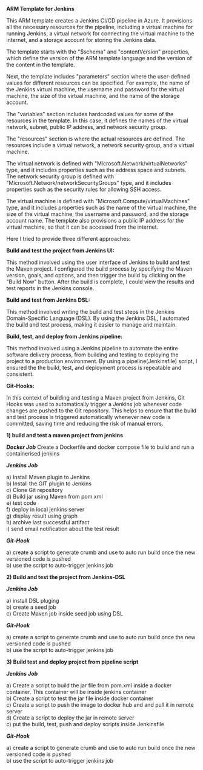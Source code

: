 **ARM Template for Jenkins**

This ARM template creates a Jenkins CI/CD pipeline in Azure. It provisions all the necessary resources for the pipeline, including a virtual machine for running Jenkins, a virtual network for connecting the virtual machine to the internet, and a storage account for storing the Jenkins data.

The template starts with the "$schema" and "contentVersion" properties, which define the version of the ARM template language and the version of the content in the template.

Next, the template includes "parameters" section where the user-defined values for different resources can be specified. For example, the name of the Jenkins virtual machine, the username and password for the virtual machine, the size of the virtual machine, and the name of the storage account.

The "variables" section includes hardcoded values for some of the resources in the template. In this case, it defines the names of the virtual network, subnet, public IP address, and network security group.

The "resources" section is where the actual resources are defined. The resources include a virtual network, a network security group, and a virtual machine.

The virtual network is defined with "Microsoft.Network/virtualNetworks" type, and it includes properties such as the address space and subnets. The network security group is defined with "Microsoft.Network/networkSecurityGroups" type, and it includes properties such as the security rules for allowing SSH access.

The virtual machine is defined with "Microsoft.Compute/virtualMachines" type, and it includes properties such as the name of the virtual machine, the size of the virtual machine, the username and password, and the storage account name. The template also provisions a public IP address for the virtual machine, so that it can be accessed from the internet.

Here I tried to provide three different approaches:

**Build and test the project from Jenkins UI:** 

This method involved using the user interface of Jenkins to build and test the Maven project. I configured the build process by specifying the Maven version, goals, and options, and then trigger the build by clicking on the "Build Now" button. After the build is complete, I could view the results and test reports in the Jenkins console.

**Build and test from Jenkins DSL:** 

This method involved writing the build and test steps in the Jenkins Domain-Specific Language (DSL). By using the Jenkins DSL, I automated the build and test process, making it easier to manage and maintain.

**Build, test, and deploy from Jenkins pipeline:** 

This method involved using a Jenkins pipeline to automate the entire software delivery process, from building and testing to deploying the project to a production environment. By using a pipeline(Jenkinsfile) script, I ensured the the build, test, and deployment process is repeatable and consistent.

**Git-Hooks:** 

In this context of building and testing a Maven project from Jenkins, Git Hooks was used to automatically trigger a Jenkins job whenever code changes are pushed to the Git repository. This helps to ensure that the build and test process is triggered automatically whenever new code is committed, saving time and reducing the risk of manual errors.


**1) build and test a maven project from jenkins**

***Docker Job***
  Create a Dockerfile and docker compose file to build and run a containerised jenkins

***Jenkins Job***

  a) Install Maven plugin to Jenkins<br />
  b) Install the GIT plugin to Jenkins<br />
  c) Clone Git repository <br />
  d) Build jar using Maven from pom.xml<br />
  e) test code<br />
  f) deploy in local jenkins server<br />
  g) display result using graph<br />
  h) archive last successful artifact<br />
  i) send email notification about the test result<br />
  
***Git-Hook***

  a) create a script to generate crumb and use to auto run build once the new versioned code is pushed<br />
  b) use the script to auto-trigger jenkins job<br />

**2) Build and test the project from Jenkins-DSL**

***Jenkins Job***

  a) install DSL pluging<br />
  b) create a seed job<br />
  c) Create Maven job inside seed job using DSL<br />

***Git-Hook***

  a) create a script to generate crumb and use to auto run build once the new versioned code is pushed<br />
  b) use the script to auto-trigger jenkins job<br />

**3) Build test and deploy project from pipeline script**

***Jenkins Job***

  a) Create a script to build the jar file from pom.xml inside a docker container. This container will be inside jenkins container<br />
  b) Create a script to test the jar file inside docker container<br />
  c) Create a script to push the image to docker hub and and pull it in remote server<br />
  d) Create a script to deploy the jar in remote server<br />
  c) put the build, test, push and deploy scripts inside Jenkinsfile<br />
  
***Git-Hook***

  a) create a script to generate crumb and use to auto run build once the new versioned code is pushed<br />
  b) use the script to auto-trigger jenkins job<br />

